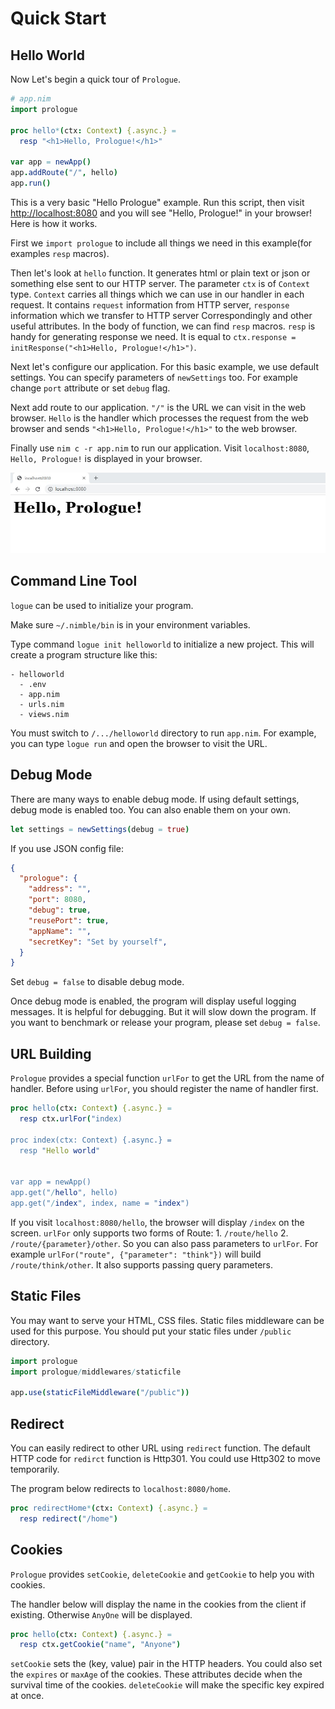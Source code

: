 # Quick Start

## Hello World

Now Let's begin a quick tour of `Prologue`.

```nim
# app.nim
import prologue

proc hello*(ctx: Context) {.async.} =
  resp "<h1>Hello, Prologue!</h1>"

var app = newApp()
app.addRoute("/", hello)
app.run()
```

This is a very basic "Hello Prologue" example. Run this script, then visit [http://localhost:8080](http://localhost:8080) and you will
see "Hello, Prologue!" in your browser! Here is how it works.

First we `import prologue` to include all things we need in this example(for examples `resp` macros).

Then let's look at `hello` function. It generates html or plain text or json or something else sent to our HTTP server. The parameter `ctx` is of `Context` type. `Context` carries all things which we can use in our handler in each request. It contains `request` information from HTTP server, `response` information which we transfer to HTTP server Correspondingly and other useful attributes. In the body of function, we can find `resp` macros. `resp` is handy for generating response we need. It is equal to `ctx.response = initResponse("<h1>Hello, Prologue!</h1>")`.

Next let's configure our application. For this basic
example, we use default settings. You can specify parameters of `newSettings` too. For example change `port` attribute or set `debug` flag.

Next add route to our application. `"/"` is the URL we can visit in the web browser. `Hello` is the handler which processes the request from the web browser and sends `"<h1>Hello, Prologue!</h1>"` to the web browser.

Finally use `nim c -r app.nim` to run our application. Visit `localhost:8080`, `Hello, Prologue!` is displayed in your browser.

![hello world](assets/quickstart/hello.jpg)

## Command Line Tool

`logue` can be used to initialize your
program.

Make sure `~/.nimble/bin` is in your environment variables.

Type command `logue init helloworld` to initialize a new project. This will create a program
structure like this:

```
- helloworld
  - .env
  - app.nim
  - urls.nim
  - views.nim
```

You must switch to `/.../helloworld` directory to run `app.nim`. For example, you can type `logue run` and open the browser to visit the URL.

## Debug Mode

There are many ways to enable debug mode. If using default settings, debug mode is enabled too. You can also enable them on your own.

```nim
let settings = newSettings(debug = true)
```

If you use JSON config file:

```json
{
  "prologue": {
    "address": "",
    "port": 8080,
    "debug": true,
    "reusePort": true,
    "appName": "",
    "secretKey": "Set by yourself",
  }
}
```

Set `debug = false` to disable debug mode.

Once debug mode is enabled, the program will display useful logging messages. It is helpful for debugging. But it will slow down the program. If you want to benchmark or release your program, please set `debug = false`.

## URL Building

`Prologue` provides a special function `urlFor` to get the URL from the name of handler. Before using `urlFor`, you should register the name of handler first.

```nim
proc hello(ctx: Context) {.async.} =
  resp ctx.urlFor("index)

proc index(ctx: Context) {.async.} =
  resp "Hello world"


var app = newApp()
app.get("/hello", hello)
app.get("/index", index, name = "index")
```

If you visit `localhost:8080/hello`, the browser will display `/index` on the screen. `urlFor` only supports two forms of Route: 1. `/route/hello` 2. `/route/{parameter}/other`. So you can also pass parameters to `urlFor`. For example `urlFor("route", {"parameter": "think"})` will build `/route/think/other`. It also supports passing query parameters.

## Static Files

You may want to serve your HTML, CSS files. Static files middleware can be used for this purpose. You should put your static files under `/public` directory.

```nim
import prologue
import prologue/middlewares/staticfile

app.use(staticFileMiddleware("/public"))
```

## Redirect

You can easily redirect to other URL using `redirect` function. The default HTTP code for `redirct` function is Http301. You could use Http302 to move temporarily.

The program below redirects to `localhost:8080/home`.

```nim
proc redirectHome*(ctx: Context) {.async.} =
  resp redirect("/home")
```

## Cookies

`Prologue` provides `setCookie`, `deleteCookie` and `getCookie` to help you with cookies.

The handler below will display the name in the cookies from the client if existing. Otherwise `AnyOne` will be displayed.

```nim
proc hello(ctx: Context) {.async.} =
  resp ctx.getCookie("name", "Anyone")
```

`setCookie` sets the (key, value) pair in the HTTP headers. You could also set the `expires` or `maxAge` of the cookies. These attributes decide when the survival time of the cookies. `deleteCookie` will make the specific key expired at once.
